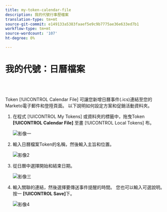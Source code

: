 ```yaml
---
title: my-token-calendar-file
description: 我的代號行事歷檔案
translation-type: tm+mt
source-git-commit: e149133a5383faaef5e9c9b7775ae36e633ed7b1
workflow-type: tm+mt
source-wordcount: '107'
ht-degree: 0%

---
```



# 我的代號：日曆檔案

<br> 

Token [!UICONTROL Calendar File] 可讓您新增日曆事件(.ics)連結至您的Marketo電子郵件和登陸頁面。 以下說明如何設定方案和促銷活動資料夾。

1. 在程式 [!UICONTROL My Tokens] 或資料夾的標籤中，拖曳Token **[!UICONTROL Calendar File]** 至畫 [!UICONTROL Local Tokens] 布。

   ![影像一](/help/sky/assets/my-tokens/my-token-calendar-file/my-token-calendar-file-1.jpg)

1. 輸入日曆檔案Token的名稱，然後輸入主旨和位置。

   ![影像2](/help/sky/assets/my-tokens/my-token-calendar-file/my-token-calendar-file-2.jpg)

1. 從日曆中選擇開始和結束日期。

   ![影像三](/help/sky/assets/my-tokens/my-token-calendar-file/my-token-calendar-file-3.jpg)

1. 輸入關聯的連結，然後選擇要傳送事件提醒的時間。 您也可以輸入可選說明。 按一 **[!UICONTROL Save]**&#x200B;下。

   ![影像4](/help/sky/assets/my-tokens/my-token-calendar-file/my-token-calendar-file-4.jpg)